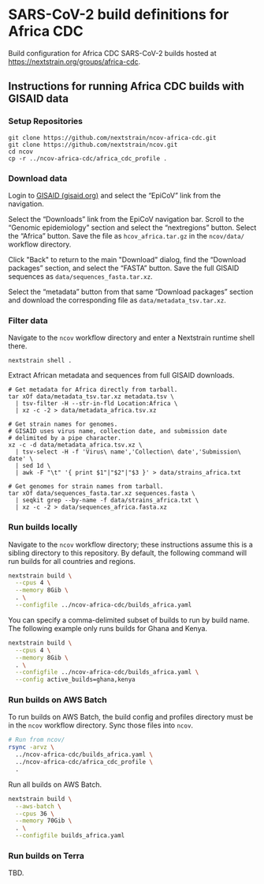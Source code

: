 # SARS-CoV-2 build definitions for Africa CDC

Build configuration for Africa CDC SARS-CoV-2 builds hosted at https://nextstrain.org/groups/africa-cdc.

## Instructions for running Africa CDC builds with GISAID data

### Setup Repositories

```
git clone https://github.com/nextstrain/ncov-africa-cdc.git
git clone https://github.com/nextstrain/ncov.git
cd ncov
cp -r ../ncov-africa-cdc/africa_cdc_profile .
```

### Download data

Login to [GISAID (gisaid.org)](https://www.gisaid.org/) and select the “EpiCoV” link from the navigation.

Select the “Downloads” link from the EpiCoV navigation bar. Scroll to the “Genomic epidemiology” section and select the “nextregions” button. Select the “Africa” button. Save the file as `hcov_africa.tar.gz` in the `ncov/data/` workflow directory.

Click "Back" to return to the main "Download" dialog, find the “Download packages” section, and select the “FASTA” button. Save the full GISAID sequences as `data/sequences_fasta.tar.xz`.

Select the “metadata” button from that same “Download packages” section and download the corresponding file as `data/metadata_tsv.tar.xz`.

### Filter data

Navigate to the `ncov` workflow directory and enter a Nextstrain runtime shell there.

```
nextstrain shell .
```

Extract African metadata and sequences from full GISAID downloads.

```
# Get metadata for Africa directly from tarball.
tar xOf data/metadata_tsv.tar.xz metadata.tsv \
  | tsv-filter -H --str-in-fld Location:Africa \
  | xz -c -2 > data/metadata_africa.tsv.xz

# Get strain names for genomes.
# GISAID uses virus name, collection date, and submission date
# delimited by a pipe character.
xz -c -d data/metadata_africa.tsv.xz \
  | tsv-select -H -f 'Virus\ name','Collection\ date','Submission\ date' \
  | sed 1d \
  | awk -F "\t" '{ print $1"|"$2"|"$3 }' > data/strains_africa.txt

# Get genomes for strain names from tarball.
tar xOf data/sequences_fasta.tar.xz sequences.fasta \
  | seqkit grep --by-name -f data/strains_africa.txt \
  | xz -c -2 > data/sequences_africa.fasta.xz
```

### Run builds locally

Navigate to the `ncov` workflow directory; these instructions assume this is a sibling directory to this repository.
By default, the following command will run builds for all countries and regions.

```bash
nextstrain build \
  --cpus 4 \
  --memory 8Gib \
  . \
  --configfile ../ncov-africa-cdc/builds_africa.yaml
```

You can specify a comma-delimited subset of builds to run by build name.
The following example only runs builds for Ghana and Kenya.

```bash
nextstrain build \
  --cpus 4 \
  --memory 8Gib \
  . \
  --configfile ../ncov-africa-cdc/builds_africa.yaml \
  --config active_builds=ghana,kenya
```

### Run builds on AWS Batch

To run builds on AWS Batch, the build config and profiles directory must be in the `ncov` workflow directory.
Sync those files into `ncov`.

```bash
# Run from ncov/
rsync -arvz \
  ../ncov-africa-cdc/builds_africa.yaml \
  ../ncov-africa-cdc/africa_cdc_profile \
  .
```

Run all builds on AWS Batch.

```bash
nextstrain build \
  --aws-batch \
  --cpus 36 \
  --memory 70Gib \
  . \
  --configfile builds_africa.yaml
```

### Run builds on Terra

TBD.

